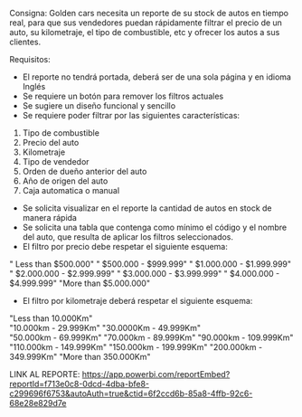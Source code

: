 Consigna: 
Golden cars necesita un reporte de su stock de autos en tiempo real,  para que  sus vendedores puedan rápidamente filtrar el precio de un auto, su kilometraje,
el tipo de combustible, etc y ofrecer los autos a sus clientes. 

Requisitos:

- El reporte no tendrá portada, deberá ser de una sola página y en idioma Inglés 
- Se requiere un botón para remover los filtros actuales 
- Se sugiere un diseño funcional y sencillo 
- Se requiere poder filtrar por las siguientes características: 
1)  Tipo de combustible
2)  Precio del auto	
3)  Kilometraje
4)  Tipo de vendedor
5)  Orden de dueño anterior del auto 
6)  Año de origen del auto 
7)  Caja automatica o manual 
- Se solicita visualizar en el reporte la cantidad de autos en stock de manera rápida
- Se solicita una tabla que contenga como mínimo  el código  y el nombre del auto, que resulta de aplicar los filtros seleccionados. 
- El filtro por precio debe respetar el siguiente esquema: 

" Less than $500.000" 
" $500.000 - $999.999" 
" $1.000.000 - $1.999.999" 
" $2.000.000 - $2.999.999" 
" $3.000.000 - $3.999.999" 
" $4.000.000 - $4.999.999" 
 "More than $5.000.000"

- El filtro por kilometraje deberá respetar el siguiente esquema: 
         
"Less than 10.000Km"  
"10.000km - 29.999Km" 
"30.0000Km - 49.999Km"  
"50.000km - 69.999Km" 
"70.000km - 89.999Km" 
"90.000km - 109.999Km"
"110.000km - 149.999Km" 
"150.000km - 199.999Km" 
"200.000km - 349.999Km" 
"More than 350.000Km" 


LINK AL REPORTE: https://app.powerbi.com/reportEmbed?reportId=f713e0c8-0dcd-4dba-bfe8-c299696f6753&autoAuth=true&ctid=6f2ccd6b-85a8-4ffb-92c6-68e28e829d7e
